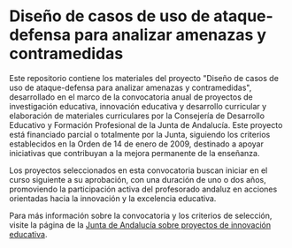 # Diseño de casos de uso de ataque-defensa para analizar amenazas y contramedidas

Este repositorio contiene los materiales del proyecto "Diseño de casos de uso de ataque-defensa para analizar amenazas y contramedidas", desarrollado en el marco de la convocatoria anual de proyectos de investigación educativa, innovación educativa y desarrollo curricular y elaboración de materiales curriculares por la Consejería de Desarrollo Educativo y Formación Profesional de la Junta de Andalucía. Este proyecto está financiado parcial o totalmente por la Junta, siguiendo los criterios establecidos en la Orden de 14 de enero de 2009, destinado a apoyar iniciativas que contribuyan a la mejora permanente de la enseñanza.

Los proyectos seleccionados en esta convocatoria buscan iniciar en el curso siguiente a su aprobación, con una duración de uno o dos años, promoviendo la participación activa del profesorado andaluz en acciones orientadas hacia la innovación y la excelencia educativa.

Para más información sobre la convocatoria y los criterios de selección, visite la página de la [Junta de Andalucía sobre proyectos de innovación educativa](https://www.juntadeandalucia.es/educacion/portals/web/ced/innovacion-educativa/investigacion/proyectos).


